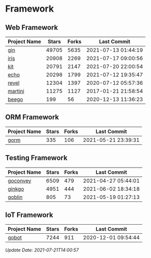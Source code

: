 # Framework

## Web Framework
| Project Name | Stars | Forks | Last Commit |
| ------------ | ----- | ----- | ----------- |
| [gin](https://github.com/gin-gonic/gin) | 49705 | 5635 | 2021-07-13 01:44:19 |
| [iris](https://github.com/kataras/iris) | 20908 | 2269 | 2021-07-17 09:00:56 |
| [kit](https://github.com/go-kit/kit) | 20791 | 2147 | 2021-07-20 22:00:54 |
| [echo](https://github.com/labstack/echo) | 20298 | 1799 | 2021-07-12 19:35:47 |
| [revel](https://github.com/revel/revel) | 12304 | 1397 | 2020-07-12 05:57:36 |
| [martini](https://github.com/go-martini/martini) | 11275 | 1127 | 2017-01-21 21:58:54 |
| [beego](https://github.com/astaxie/beego) | 199 | 56 | 2020-12-13 11:36:23 |

## ORM Framework
| Project Name | Stars | Forks | Last Commit |
| ------------ | ----- | ----- | ----------- |
| [gorm](https://github.com/jinzhu/gorm) | 335 | 106 | 2021-05-21 23:39:31 |

## Testing Framework
| Project Name | Stars | Forks | Last Commit |
| ------------ | ----- | ----- | ----------- |
| [goconvey](https://github.com/smartystreets/goconvey) | 6509 | 479 | 2021-04-27 05:44:01 |
| [ginkgo](https://github.com/onsi/ginkgo) | 4951 | 444 | 2021-06-02 18:34:18 |
| [goblin](https://github.com/franela/goblin) | 805 | 73 | 2021-05-19 01:27:13 |

## IoT Framework
| Project Name | Stars | Forks | Last Commit |
| ------------ | ----- | ----- | ----------- |
| [gobot](https://github.com/hybridgroup/gobot) | 7244 | 911 | 2020-12-01 09:54:44 |

*Update Date: 2021-07-21T14:00:57*
